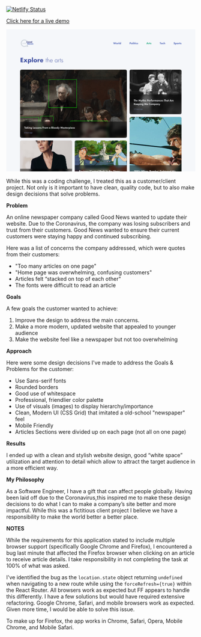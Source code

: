 [![Netlify Status](https://api.netlify.com/api/v1/badges/edde364f-1b4f-432f-95a7-934fdae68115/deploy-status)](https://app.netlify.com/sites/blissful-turing-9678ab/deploys)

[Click here for a live demo](https://blissful-turing-9678ab.netlify.app/)

<p align="center">
  <img src="./home-page.png" width="600"/>
</p>

While this was a coding challenge, I treated this as a customer/client project. Not only is it important to have clean, quality code, but to also make design decisions that solve problems.

**Problem**

An online newspaper company called Good News wanted to update their website. Due to the Coronavirus, the company was losing subscribers and trust from their customers. Good News wanted to ensure their current customers were staying happy and continued subscribing.

Here was a list of concerns the company addressed, which were quotes from their customers:

-   "Too many articles on one page"
-   "Home page was overwhelming, confusing customers"
-   Articles felt “stacked on top of each other"
-   The fonts were difficult to read an article

**Goals**

A few goals the customer wanted to achieve:

1. Improve the design to address the main concerns.
2. Make a more modern, updated website that appealed to younger audience
3. Make the website feel like a newspaper but not too overwhelming

**Approach**

Here were some design decisions I've made to address the Goals & Problems for the customer:

-   Use Sans-serif fonts
-   Rounded borders
-   Good use of whitespace
-   Professional, friendlier color palette
-   Use of visuals (images) to display hierarchy/importance
-   Clean, Modern UI (CSS Grid) that imitated a old-school "newspaper" feel
-   Mobile Friendly
-   Articles Sections were divided up on each page (not all on one page)

**Results**

I ended up with a clean and stylish website design, good “white space” utilization and attention to detail which allow to attract the target audience in a more efficient way.

**My Philosophy**

As a Software Engineer, I have a gift that can affect people globally. Having been laid off due to the Coronavirus,this inspired me to make these design decisions to do what I can to make a company’s site better and more impactful. While this was a fictitious client project I believe we have a responsibility to make the world better a better place.

**NOTES**

While the requirements for this application stated to include multiple browser support (specifically Google Chrome and Firefox), I encountered a bug last minute that affected the Firefox browser when clicking on an article to receive article details. I take responsibility in not completing the task at 100% of what was asked.

I've identified the bug as the `location.state` object returning `undefined` when navigating to a new route while using the `forceRefresh={true}` within the React Router. All browsers work as expected but FF appears to handle this differently. I have a few solutions but would have required extensive refactoring. Google Chrome, Safari, and mobile browsers work as expected. Given more time, I would be able to solve this issue.

To make up for Firefox, the app works in Chrome, Safari, Opera, Mobile Chrome, and Mobile Safari.
